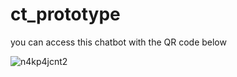 # ct_prototype

you can access this chatbot with the QR code below

![n4kp4jcnt2](https://user-images.githubusercontent.com/11922286/29704196-be749eb2-89b3-11e7-956c-5a8d1e7e8646.png)
